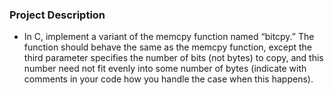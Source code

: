 ### Project Description
-  In C, implement a variant of the memcpy function named “bitcpy.”  The function should behave the same as the memcpy function, except the third parameter specifies the number of bits (not bytes) to copy, and this number need not fit evenly into some number of bytes (indicate with comments in your code how you handle the case when this happens).
